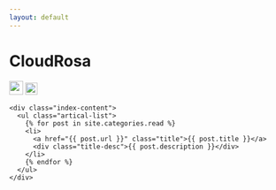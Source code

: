 ```yaml
---
layout: default
---
```


<body>
  <div class="index-wrapper">
    <div class="aside">
      <div class="info-card">
        <h1>CloudRosa</h1>
        <a href="https://weibo.com/u/5301313613/" target="_blank"><img src="http://www.weibo.com/favicon.ico" alt="" width="25"/></a>
        <a href="https://www.douban.com/people/131520688/" target="_blank"><img src="http://www.douban.com/favicon.ico" alt="" width="22"/></a>
      </div>
      <div id="particles-js"></div>
    </div>

    <div class="index-content">
      <ul class="artical-list">
        {% for post in site.categories.read %}
        <li>
          <a href="{{ post.url }}" class="title">{{ post.title }}</a>
          <div class="title-desc">{{ post.description }}</div>
        </li>
        {% endfor %}
      </ul>
    </div>
  </div>
</body>
